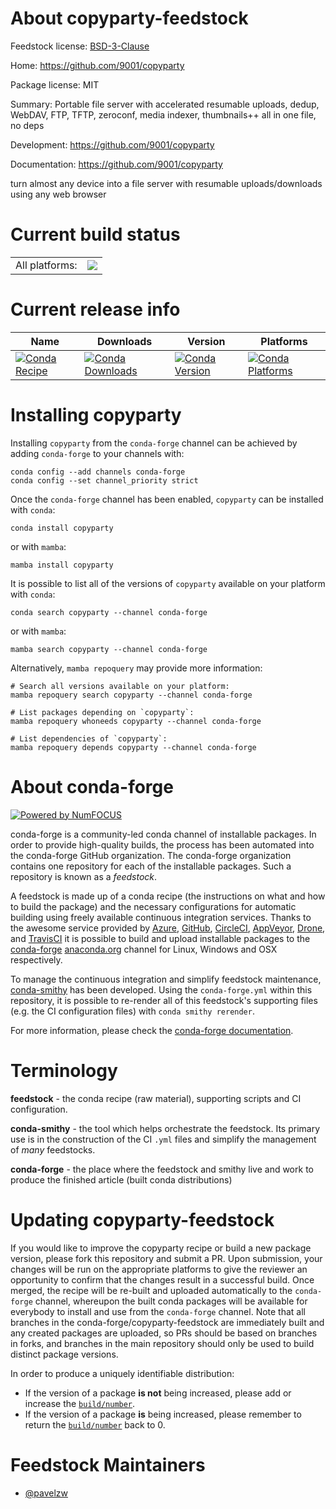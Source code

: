 About copyparty-feedstock
=========================

Feedstock license: [BSD-3-Clause](https://github.com/conda-forge/copyparty-feedstock/blob/main/LICENSE.txt)

Home: https://github.com/9001/copyparty

Package license: MIT

Summary: Portable file server with accelerated resumable uploads, dedup, WebDAV, FTP, TFTP, zeroconf, media indexer, thumbnails++ all in one file, no deps

Development: https://github.com/9001/copyparty

Documentation: https://github.com/9001/copyparty

turn almost any device into a file server with resumable uploads/downloads using any web browser

Current build status
====================


<table><tr><td>All platforms:</td>
    <td>
      <a href="https://dev.azure.com/conda-forge/feedstock-builds/_build/latest?definitionId=26267&branchName=main">
        <img src="https://dev.azure.com/conda-forge/feedstock-builds/_apis/build/status/copyparty-feedstock?branchName=main">
      </a>
    </td>
  </tr>
</table>

Current release info
====================

| Name | Downloads | Version | Platforms |
| --- | --- | --- | --- |
| [![Conda Recipe](https://img.shields.io/badge/recipe-copyparty-green.svg)](https://anaconda.org/conda-forge/copyparty) | [![Conda Downloads](https://img.shields.io/conda/dn/conda-forge/copyparty.svg)](https://anaconda.org/conda-forge/copyparty) | [![Conda Version](https://img.shields.io/conda/vn/conda-forge/copyparty.svg)](https://anaconda.org/conda-forge/copyparty) | [![Conda Platforms](https://img.shields.io/conda/pn/conda-forge/copyparty.svg)](https://anaconda.org/conda-forge/copyparty) |

Installing copyparty
====================

Installing `copyparty` from the `conda-forge` channel can be achieved by adding `conda-forge` to your channels with:

```
conda config --add channels conda-forge
conda config --set channel_priority strict
```

Once the `conda-forge` channel has been enabled, `copyparty` can be installed with `conda`:

```
conda install copyparty
```

or with `mamba`:

```
mamba install copyparty
```

It is possible to list all of the versions of `copyparty` available on your platform with `conda`:

```
conda search copyparty --channel conda-forge
```

or with `mamba`:

```
mamba search copyparty --channel conda-forge
```

Alternatively, `mamba repoquery` may provide more information:

```
# Search all versions available on your platform:
mamba repoquery search copyparty --channel conda-forge

# List packages depending on `copyparty`:
mamba repoquery whoneeds copyparty --channel conda-forge

# List dependencies of `copyparty`:
mamba repoquery depends copyparty --channel conda-forge
```


About conda-forge
=================

[![Powered by
NumFOCUS](https://img.shields.io/badge/powered%20by-NumFOCUS-orange.svg?style=flat&colorA=E1523D&colorB=007D8A)](https://numfocus.org)

conda-forge is a community-led conda channel of installable packages.
In order to provide high-quality builds, the process has been automated into the
conda-forge GitHub organization. The conda-forge organization contains one repository
for each of the installable packages. Such a repository is known as a *feedstock*.

A feedstock is made up of a conda recipe (the instructions on what and how to build
the package) and the necessary configurations for automatic building using freely
available continuous integration services. Thanks to the awesome service provided by
[Azure](https://azure.microsoft.com/en-us/services/devops/), [GitHub](https://github.com/),
[CircleCI](https://circleci.com/), [AppVeyor](https://www.appveyor.com/),
[Drone](https://cloud.drone.io/welcome), and [TravisCI](https://travis-ci.com/)
it is possible to build and upload installable packages to the
[conda-forge](https://anaconda.org/conda-forge) [anaconda.org](https://anaconda.org/)
channel for Linux, Windows and OSX respectively.

To manage the continuous integration and simplify feedstock maintenance,
[conda-smithy](https://github.com/conda-forge/conda-smithy) has been developed.
Using the ``conda-forge.yml`` within this repository, it is possible to re-render all of
this feedstock's supporting files (e.g. the CI configuration files) with ``conda smithy rerender``.

For more information, please check the [conda-forge documentation](https://conda-forge.org/docs/).

Terminology
===========

**feedstock** - the conda recipe (raw material), supporting scripts and CI configuration.

**conda-smithy** - the tool which helps orchestrate the feedstock.
                   Its primary use is in the construction of the CI ``.yml`` files
                   and simplify the management of *many* feedstocks.

**conda-forge** - the place where the feedstock and smithy live and work to
                  produce the finished article (built conda distributions)


Updating copyparty-feedstock
============================

If you would like to improve the copyparty recipe or build a new
package version, please fork this repository and submit a PR. Upon submission,
your changes will be run on the appropriate platforms to give the reviewer an
opportunity to confirm that the changes result in a successful build. Once
merged, the recipe will be re-built and uploaded automatically to the
`conda-forge` channel, whereupon the built conda packages will be available for
everybody to install and use from the `conda-forge` channel.
Note that all branches in the conda-forge/copyparty-feedstock are
immediately built and any created packages are uploaded, so PRs should be based
on branches in forks, and branches in the main repository should only be used to
build distinct package versions.

In order to produce a uniquely identifiable distribution:
 * If the version of a package **is not** being increased, please add or increase
   the [``build/number``](https://docs.conda.io/projects/conda-build/en/latest/resources/define-metadata.html#build-number-and-string).
 * If the version of a package **is** being increased, please remember to return
   the [``build/number``](https://docs.conda.io/projects/conda-build/en/latest/resources/define-metadata.html#build-number-and-string)
   back to 0.

Feedstock Maintainers
=====================

* [@pavelzw](https://github.com/pavelzw/)

